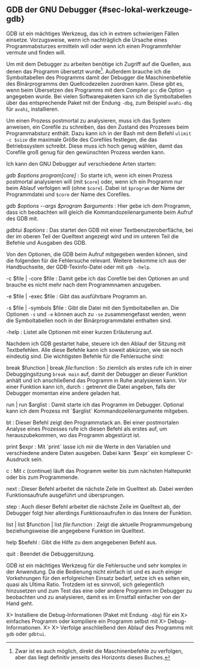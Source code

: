 
## GDB der GNU Debugger {#sec-lokal-werkzeuge-gdb}

GDB ist ein mächtiges Werkzeug, das ich in extrem schwierigen Fällen einsetze.
Vorzugsweise, wenn ich nachträglich die Ursache eines
Programmabsturzes ermitteln will oder wenn ich einen Programmfehler vermute
und finden will.

Um mit dem Debugger zu arbeiten benötige ich Zugriff auf die Quellen, aus
denen das Programm übersetzt wurde[^gdb-machine-code].
Außerdem brauche ich die Symboltabellen des Programms damit der Debugger die
Maschinenbefehle des Binärprogramms den Quellcodezeilen zuordnen kann.
Diese gibt es, wenn beim Übersetzen des Programms mit dem
Compiler `gcc` die Option `-g` angegeben wurde.
Bei vielen Softwarepaketen
kann ich die Symboltabellen über das entsprechende Paket mit der Endung
`-dbg`, zum Beispiel `avahi-dbg` für `avahi`, installieren.

[^gdb-machine-code]: Zwar ist es auch möglich, direkt die Maschinenbefehle
                     zu verfolgen, aber das liegt definitiv jenseits des
		     Horizonts dieses Buches.

Um einen Prozess postmortal zu analysieren, muss ich das System anweisen, ein
Corefile zu schreiben, das den Zustand des Prozesses beim
Programmabsturz enthält.
Dazu kann ich in der Bash mit dem Befehl `ulimit -c $size` die
maximale Größe des Corefiles festlegen, die das Betriebssystem schreibt.
Diese muss ich hoch genug wählen, damit das Corefile groß genug für den
gewünschten Prozess werden kann.

Ich kann den GNU Debugger auf verschiedene Arten starten:

*gdb $options $program [$core]*
: So starte ich, wenn ich einen Prozess postmortal analysieren will
  (mit `$core`) oder, wenn ich ein Programm nur beim Ablauf verfolgen will
  (ohne `$core`). Dabei ist `$program` der Name der Programmdatei und
`$core` der Name des Corefiles.

*gdb $options --args $program $arguments*
: Hier gebe ich dem
  Programm, dass ich beobachten will gleich die Kommandozeilenargumente
  beim Aufruf des GDB mit.

*gdbtui $options*
: Das startet den GDB mit einer
  Textbenutzeroberfläche, bei der im oberen Teil der Quelltext
  angezeigt wird und im unteren Teil die Befehle und Ausgaben des GDB.

Von den Optionen, die GDB beim Aufruf mitgegeben werden können, sind die
folgenden für die Fehlersuche relevant. Weitere bekomme ich aus der
Handbuchseite, der GDB-Texinfo-Datei oder mit `gdb -help`.

-c $file | -core $file
: Damit gebe ich das Corefile bei den Optionen
  an und brauche es nicht mehr nach dem Programmnamen anzugeben.

-e $file | -exec $file
: Gibt das ausführbare Programm an.

-s $file | -symbols $file
: Gibt die Datei mit den Symboltabellen an.
  Die Optionen `-s` und `-e` können auch zu `-se`
  zusammengefasst werden, wenn die Symboltabellen noch in der
  Binärprogrammdatei enthalten sind.

-help
: Listet alle Optionen mit einer kurzen Erläuterung auf.

Nachdem ich GDB gestartet habe, steuere ich den Ablauf der Sitzung mit
Textbefehlen.
Alle diese Befehle kann ich soweit abkürzen, wie sie noch eindeutig sind.
Die wichtigsten Befehle für die Fehlersuche sind:

break $function | break $file:$function
: So ziemlich als erstes rufe
  ich in einer Debuggingsitzung `break main` auf, damit der Debugger
  an dieser Funktion anhält und ich anschließend das Programm in Ruhe
  analysieren kann. Vor einer Funktion kann ich, durch `:` getrennt
  die Datei angeben, falls der Debugger momentan eine andere geladen hat.

run | run $arglist
: Damit starte ich das Programm im Debugger.
  Optional kann ich dem Prozess mit `$arglist` Kommandozeilenargumente mitgeben.

bt
: Dieser Befehl zeigt den Programmstack an. Bei einer postmortalen
  Analyse eines Prozesses rufe ich diesen Befehl als erstes auf, um
  herauszubekommen, wo das Programm abgestürzt ist.

print $expr
: Mit `print` lasse ich mir die Werte in den
  Variablen und verschiedene andere Daten ausgeben. Dabei kann
  `$expr` ein komplexer C-Ausdruck sein.

c
: Mit `c` (continue) läuft das Programm weiter bis zum
nächsten Haltepunkt oder bis zum Programmende.

next
: Dieser Befehl arbeitet die nächste Zeile im Quelltext ab.
Dabei werden Funktionsaufrufe ausgeführt und übersprungen.

step
: Auch dieser Befehl arbeitet die nächste Zeile im Quelltext ab,
der Debugger folgt hier allerdings Funktionsaufrufen in das Innere der
Funktion.

list | list $function | list $file:$function
: Zeigt die aktuelle
Programmumgebung beziehungsweise die angegebene Funktion im Quelltext.

help $befehl
: Gibt die Hilfe zu dem angegebenen Befehl aus.

quit
: Beendet die Debuggersitzung.

GDB ist ein mächtiges Werkzeug für die Fehlersuche und sehr komplex in der
Anwendung.
Da die Bedienung nicht einfach ist und es auch einiger Vorkehrungen für den
erfolgreichen Einsatz bedarf, setze ich es selten ein, quasi als Ultima Ratio.
Trotzdem ist es sinnvoll, sich gelegentlich hinzusetzen und zum Test das eine
oder andere Programm im Debugger zu beobachten und zu analysieren, damit es
im Ernstfall einfacher von der Hand geht.

X> Installiere die Debug-Informationen (Paket mit Endung `-dbg`) für ein
X> einfaches Programm oder kompiliere ein Programm selbst mit
X> Debug-Informationen.
X> 
X> Verfolge anschließend den Ablauf des Programms mit `gdb` oder `gdbtui`.

